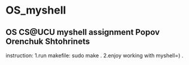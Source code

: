 # OS_myshell
## OS CS@UCU myshell assignment Popov Orenchuk Shtohrinets

instruction:
1.run makefile: sudo make . 
2.enjoy working with myshell=) . 
